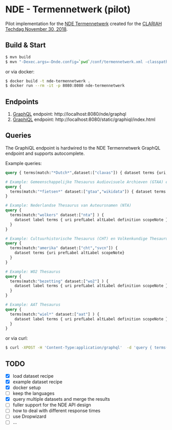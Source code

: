 # NDE - Termennetwerk (pilot)

Pilot implementation for the [NDE Termennetwerk](https://docs.google.com/document/d/11CLVYri6B1h4tHShhEmYYJB-y-bmS5cm3E5e7hZJLiQ/edit?usp=sharing) created for the [CLARIAH Techdag November 30, 2018](https://www.clariah.nl/evenementen/tech-dag-2-2018).

## Build & Start

```sh
$ mvn build
$ mvn "-Dexec.args=-Dnde.config=`pwd`/conf/termennetwerk.xml -classpath %classpath nl.knaw.huc.di.nde.Main" -Dexec.executable=java org.codehaus.mojo:exec-maven-plugin:1.5.0:exec
```

or via docker:

```sh
$ docker build -t nde-termennetwerk .
$ docker run --rm -it -p 8080:8080 nde-termennetwerk
```

## Endpoints

1. [GraphQL](https://graphql.org/) endpoint: http://localhost:8080/nde/graphql
2. [GraphiQL](https://github.com/graphql/graphiql) endpoint: http://localhost:8080/static/graphiql/index.html

## Queries

The GraphiQL endpoint is hardwired to the NDE Termennetwerk GraphQL endpoint and supports autocomplete.

Example queries:

```graphql
query { terms(match:"*Dutch*",dataset:["clavas"]) { dataset terms {uri, prefLabel} } }
```

```graphql
# Example: Gemeenschappelijke Thesaurus Audiovisuele Archieven (GTAA) en Wikidata 
query {
  terms(match:"*fietsen*" dataset:["gtaa","wikidata"]) { dataset terms {uri prefLabel altLabel} }
}
```

```graphql
# Example: Nederlandse Thesaurus van Auteursnamen (NTA)
query {
  terms(match:"wolkers" dataset:["nta"] ) {
    dataset label terms { uri prefLabel altLabel definition scopeNote } 
  }
}
```

```graphql
# Example: Cultuurhistorische Thesaurus (CHT) en Volkenkundige Thesaurus (SVCN)
query {
  terms(match:"amerika" dataset:["cht","svcn"]) { 
    dataset terms {uri prefLabel altLabel scopeNote} 
  }
}
```
```graphql
# Example: WO2 Thesaurus
query {
  terms(match:"bezetting" dataset:["wo2"] ) {
    dataset label terms { uri prefLabel altLabel definition scopeNote } 
  }
}
```
```graphql
# Example: AAT Thesaurus
query {
  terms(match:"wiel*" dataset:["aat"] ) {
    dataset label terms { uri prefLabel altLabel definition scopeNote } 
  }
}
```

or via curl:

```sh
$ curl -XPOST -H 'Content-Type:application/graphql'  -d 'query { terms(match:"Abkhazian",dataset:["clavas"]) { dataset terms {uri, altLabel} } }' http://localhost:8080/nde/graphql
```

## TODO

* [x] load dataset recipe
* [x] example dataset recipe
* [x] docker setup
* [ ] keep the languages
* [x] query multiple datasets and merge the results
* [ ] fuller support for the NDE API design
* [ ] how to deal with different response times
* [ ] use Dropwizard
* [ ] ...
